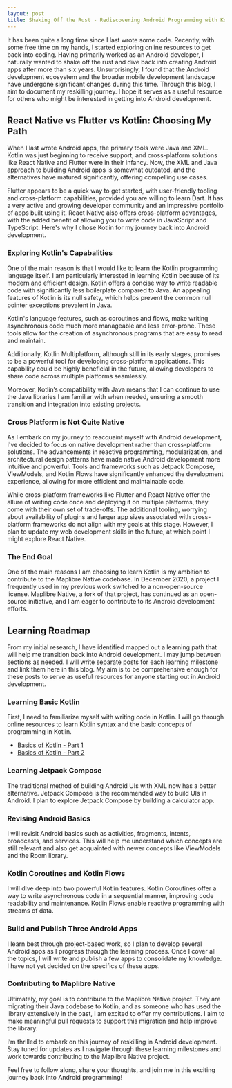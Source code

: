```yaml
---
layout: post
title: Shaking Off the Rust - Rediscovering Android Programming with Kotlin
---
```


It has been quite a long time since I last wrote some code. Recently, with some free time on my hands, I started exploring online resources to get back into coding. Having primarily worked as an Android developer, I naturally wanted to shake off the rust and dive back into creating Android apps after more than six years. Unsurprisingly, I found that the Android development ecosystem and the broader mobile development landscape have undergone significant changes during this time. Through this blog, I aim to document my reskilling journey. I hope it serves as a useful resource for others who might be interested in getting into Android development. 

## React Native vs Flutter vs Kotlin: Choosing My Path

When I last wrote Android apps, the primary tools were Java and XML. Kotlin was just beginning to receive support, and cross-platform solutions like React Native and Flutter were in their infancy. Now, the XML and Java approach to building Android apps is somewhat outdated, and the alternatives have matured significantly, offering compelling use cases.

Flutter appears to be a quick way to get started, with user-friendly tooling and cross-platform capabilities, provided you are willing to learn Dart. It has a very active and growing developer community and an impressive portfolio of apps built using it. React Native also offers cross-platform advantages, with the added benefit of allowing you to write code in JavaScript and TypeScript. Here's why I chose Kotlin for my journey back into Android development.

### Exploring Kotlin's Capabalities
One of the main reason is that I would like to learn the Kotlin programming language itself. I am particularly interested in learning Kotlin because of its modern and efficient design. Kotlin offers a concise way to write readable code with significantly less boilerplate compared to Java. An appealing features of Kotlin is its null safety, which helps prevent the common null pointer exceptions prevalent in Java.

Kotlin's language features, such as coroutines and flows, make writing asynchronous code much more manageable and less error-prone. These tools allow for the creation of asynchronous programs that are easy to read and maintain.

Additionally, Kotlin Multiplatform, although still in its early stages, promises to be a powerful tool for developing cross-platform applications. This capability could be highly beneficial in the future, allowing developers to share code across multiple platforms seamlessly.

Moreover, Kotlin’s compatibility with Java means that I can continue to use the Java libraries I am familiar with when needed, ensuring a smooth transition and integration into existing projects.    

### Cross Platform is Not Quite Native
As I embark on my journey to reacquaint myself with Android development, I've decided to focus on native development rather than cross-platform solutions. The advancements in reactive programming, modularization, and architectural design patterns have made native Android development more intuitive and powerful. Tools and frameworks such as Jetpack Compose, ViewModels, and Kotlin Flows have significantly enhanced the development experience, allowing for more efficient and maintainable code.

While cross-platform frameworks like Flutter and React Native offer the allure of writing code once and deploying it on multiple platforms, they come with their own set of trade-offs. The additional tooling, worrying about availability of plugins and larger app sizes associated with cross-platform frameworks do not align with my goals at this stage. However, I plan to update my web development skills in the future, at which point I might explore React Native. 

### The End Goal
One of the main reasons I am choosing to learn Kotlin is my ambition to contribute to the Maplibre Native codebase. In December 2020, a project I frequently used in my previous work switched to a non-open-source license. Maplibre Native, a fork of that project, has continued as an open-source initiative, and I am eager to contribute to its Android development efforts. 

## Learning Roadmap 
From my initial research, I have identified mapped out a learning path that will help me transition back into Android development. I may jump between sections as needed. I will write separate posts for each learning milestone and link them here in this blog. My aim is to be comprehensive enough for these posts to serve as useful resources for anyone starting out in Android development. 

### Learning Basic Kotlin
First, I need to familiarize myself with writing code in Kotlin. I will go through online resources to learn Kotlin syntax and the basic concepts of programming in Kotlin. 

- [Basics of Kotlin - Part 1](/basics-of-kotlin-1)
- [Basics of Kotlin - Part 2](/basics-of-kotlin-2)

### Learning Jetpack Compose
The traditional method of building Android UIs with XML now has a better alternative. Jetpack Compose is the recommended way to build UIs in Android. I plan to explore Jetpack Compose by building a calculator app. 

### Revising Android Basics
I will revisit Android basics such as activities, fragments, intents, broadcasts, and services. This will help me understand which concepts are still relevant and also get acquainted with newer concepts like ViewModels and the Room library. 

### Kotlin Coroutines and Kotlin Flows
I will dive deep into two powerful Kotlin features. Kotlin Coroutines offer a way to write asynchronous code in a sequential manner, improving code readability and maintenance. Kotlin Flows enable reactive programming with streams of data.

### Build and Publish Three Android Apps
I learn best through project-based work, so I plan to develop several Android apps as I progress through the learning process. Once I cover all the topics, I will write and publish a few apps to consolidate my knowledge. I have not yet decided on the specifics of these apps.

### Contributing to Maplibre Native
Ultimately, my goal is to contribute to the Maplibre Native project. They are migrating their Java codebase to Kotlin, and as someone who has used the library extensively in the past, I am excited to offer my contributions. I aim to make meaningful pull requests to support this migration and help improve the library.


I’m thrilled to embark on this journey of reskilling in Android development. Stay tuned for updates as I navigate through these learning milestones and work towards contributing to the Maplibre Native project.

Feel free to follow along, share your thoughts, and join me in this exciting journey back into Android programming!
